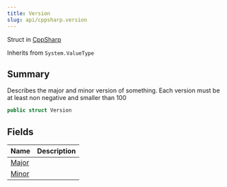 ```yaml
---
title: Version
slug: api/cppsharp.version
---
```

Struct in [CppSharp](/api/cppsharp)

Inherits from `System.ValueType`

## Summary


Describes the major and minor version of something.
Each version must be at least non negative and smaller than 100


```csharp
public struct Version
```

## Fields

|Name|Description|
|:---|:---|
|[Major](/api/cppsharp/version/major)||
|[Minor](/api/cppsharp/version/minor)||

